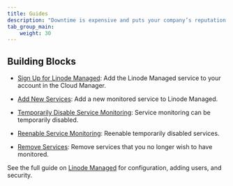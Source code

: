 ```yaml
---
title: Guides
description: "Downtime is expensive and puts your company’s reputation at risk. Linode Managed is an incident response service designed to help businesses cut out costly downtime. Our highly experienced Managed Service team is here around the clock to help."
tab_group_main:
    weight: 30
---
```


## Building Blocks

- [Sign Up for Linode Managed](/docs/products/services/managed/guides/sign-up/): Add the Linode Managed service to your account in the Cloud Manager.

- [Add New Services](/docs/products/services/managed/guides/add-services/): Add a new monitored service to Linode Managed.

- [Temporarily Disable Service Monitoring](/docs/products/services/managed/guides/disable-a-service-monitor/): Service monitoring can be temporarily disabled.

- [Reenable Service Monitoring](/docs/products/services/managed/guides/reenable-a-service-monitor/): Reenable temporarily disabled services.

- [Remove Services](/docs/products/services/managed/guides/remove-services/): Remove services that you no longer wish to have monitored.

See the full guide on [Linode Managed](/docs/platform/linode-managed/) for configuration, adding users, and security.